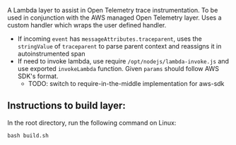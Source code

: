 A Lambda layer to assist in Open Telemetry trace instrumentation.
To be used in conjunction with the AWS managed Open Telemetry layer.
Uses a custom handler which wraps the user defined handler.

- If incoming `event` has `messageAttributes.traceparent`, uses the `stringValue` of `traceparent` to parse parent context and reassigns it in autoinstrumented span
- If need to invoke lambda, use require `/opt/nodejs/lambda-invoke.js` and use exported `invokeLambda` function. Given `params` should follow AWS SDK's format.
  - TODO: switch to require-in-the-middle implementation for aws-sdk

## Instructions to build layer:

In the root directory, run the following command on Linux:

```
bash build.sh
```
